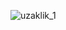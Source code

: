 ![uzaklik_1](https://user-images.githubusercontent.com/20165450/51314054-14396880-1a60-11e9-97c5-aedc3b1a45b3.jpg)
